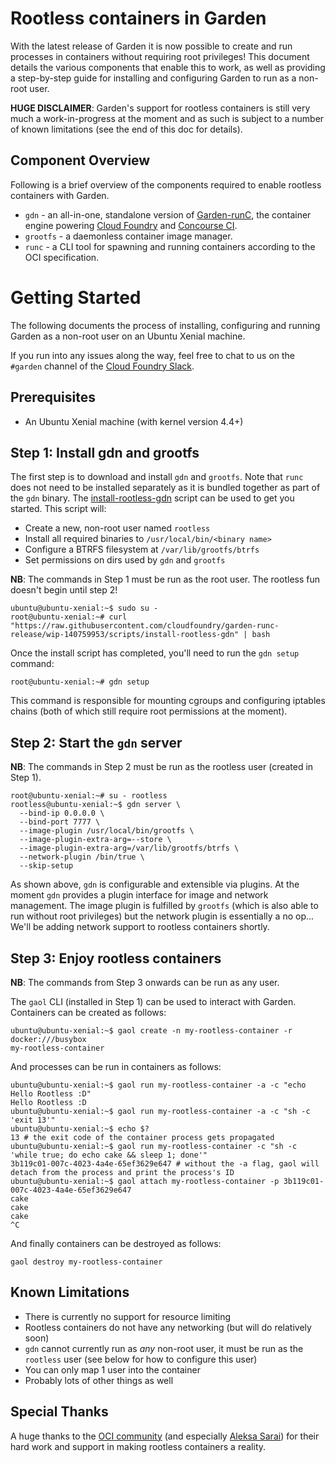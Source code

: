 # Rootless containers in Garden

With the latest release of Garden it is now possible to create and run processes
in containers without requiring root privileges! This document details the various
components that enable this to work, as well as providing a step-by-step guide for installing
and configuring Garden to run as a non-root user.

**HUGE DISCLAIMER**: Garden's support for rootless containers is still very much 
a work-in-progress at the moment and as such is subject to a number of known
limitations (see the end of this doc for details).

## Component Overview

Following is a brief overview of the components required to enable rootless containers
with Garden.

* `gdn` - an all-in-one, standalone version of [Garden-runC](https://github.com/cloudfoundry/garden-runc-release),
the container engine powering [Cloud Foundry](https://www.cloudfoundry.org/) and [Concourse CI](http://concourse.ci/).
* `grootfs` - a daemonless container image manager.
* `runc` - a CLI tool for spawning and running containers according to the OCI specification.

# Getting Started

The following documents the process of installing, configuring and running Garden
as a non-root user on an Ubuntu Xenial machine.

If you run into any issues along the way, feel free to chat to us on the
`#garden` channel of the [Cloud Foundry Slack](http://slack.cloudfoundry.org/).

## Prerequisites

* An Ubuntu Xenial machine (with kernel version 4.4+)

## Step 1: Install gdn and grootfs

The first step is to download and install `gdn` and `grootfs`. Note that `runc`
does not need to be installed separately as it is bundled together as part of the
`gdn` binary. The [install-rootless-gdn](../scripts/install-rootless-gdn) script
can be used to get you started. This script will:

* Create a new, non-root user named `rootless`
* Install all required binaries to `/usr/local/bin/<binary name>`
* Configure a BTRFS filesystem at `/var/lib/grootfs/btrfs`
* Set permissions on dirs used by `gdn` and `grootfs`

**NB**: The commands in Step 1 must be run as the root user. The rootless fun doesn't begin until step 2!

```
ubuntu@ubuntu-xenial:~$ sudo su -
root@ubuntu-xenial:~# curl "https://raw.githubusercontent.com/cloudfoundry/garden-runc-release/wip-140759953/scripts/install-rootless-gdn" | bash
```

Once the install script has completed, you'll need to run the `gdn setup` command:

```
root@ubuntu-xenial:~# gdn setup
```

This command is responsible for mounting cgroups and configuring iptables chains
(both of which still require root permissions at the moment).

## Step 2: Start the `gdn` server

**NB**: The commands in Step 2 must be run as the rootless user (created in Step 1).

```
root@ubuntu-xenial:~# su - rootless
rootless@ubuntu-xenial:~$ gdn server \
  --bind-ip 0.0.0.0 \
  --bind-port 7777 \
  --image-plugin /usr/local/bin/grootfs \
  --image-plugin-extra-arg=--store \
  --image-plugin-extra-arg=/var/lib/grootfs/btrfs \
  --network-plugin /bin/true \
  --skip-setup
```

As shown above, `gdn` is configurable and extensible via plugins. At the moment `gdn` provides
a plugin interface for image and network management. The image plugin is fulfilled by `grootfs`
(which is also able to run without root privileges) but the network plugin is essentially a no op...
We'll be adding network support to rootless containers shortly.

## Step 3: Enjoy rootless containers

**NB**: The commands from Step 3 onwards can be run as any user.

The `gaol` CLI (installed in Step 1) can be used to interact with Garden.
Containers can be created as follows:

```
ubuntu@ubuntu-xenial:~$ gaol create -n my-rootless-container -r docker:///busybox
my-rootless-container
```

And processes can be run in containers as follows:

```
ubuntu@ubuntu-xenial:~$ gaol run my-rootless-container -a -c "echo Hello Rootless :D"
Hello Rootless :D
ubuntu@ubuntu-xenial:~$ gaol run my-rootless-container -a -c "sh -c 'exit 13'"
ubuntu@ubuntu-xenial:~$ echo $?
13 # the exit code of the container process gets propagated
ubuntu@ubuntu-xenial:~$ gaol run my-rootless-container -c "sh -c 'while true; do echo cake && sleep 1; done'"
3b119c01-007c-4023-4a4e-65ef3629e647 # without the -a flag, gaol will detach from the process and print the process's ID
ubuntu@ubuntu-xenial:~$ gaol attach my-rootless-container -p 3b119c01-007c-4023-4a4e-65ef3629e647
cake
cake
cake
^C
```

And finally containers can be destroyed as follows:

```
gaol destroy my-rootless-container
```

## Known Limitations

* There is currently no support for resource limiting
* Rootless containers do not have any networking (but will do relatively soon)
* `gdn` cannot currently run as _any_ non-root user, it must be run as the `rootless` user (see below for how to configure this user)
* You can only map 1 user into the container
* Probably lots of other things as well

## Special Thanks

A huge thanks to the [OCI community](https://www.opencontainers.org/) (and
especially [Aleksa Sarai](https://github.com/cyphar)) for their hard work and support
in making rootless containers a reality.
